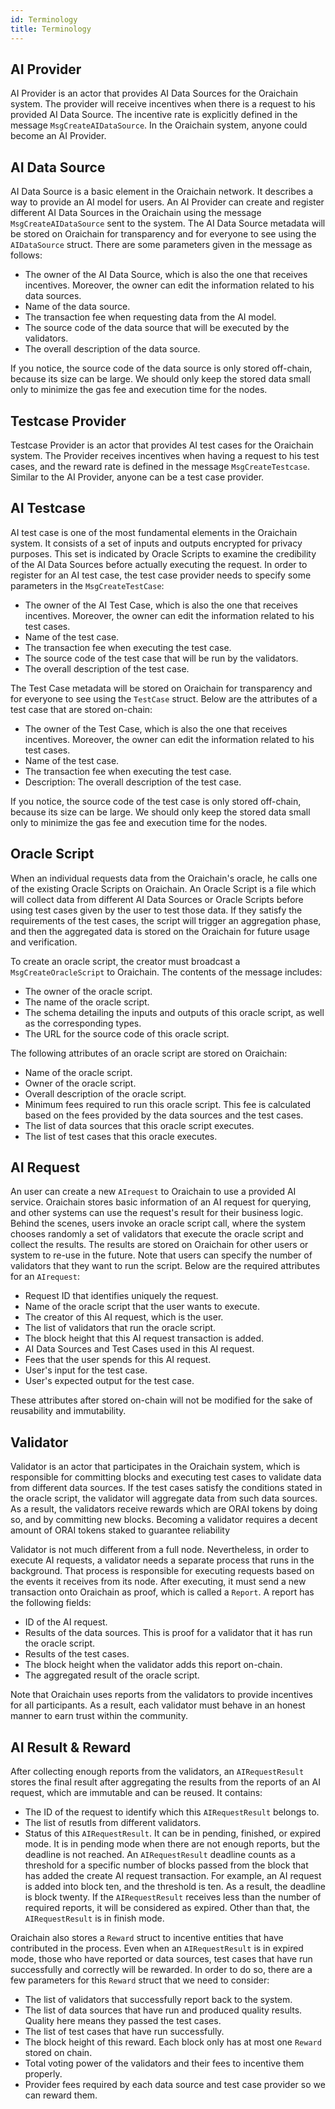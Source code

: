 ```yaml
---
id: Terminology
title: Terminology
---
```


## AI Provider

<!-- AI Provider là tác nhân cung cấp AI Data Source cho hệ thống Oraichain. AI Provider sẽ nhận được incentive khi có yêu cầu sử dụng AI Data Source do họ cung cấp theo một tỷ lệ được định nghĩa trong message `MsgCreateAIDataSource`. Trong hệ thống Oraichain bất kỳ ai cũng có thể trở thành AI Provider. -->

AI Provider is an actor that provides AI Data Sources for the Oraichain system. The provider will receive incentives when there is a request to his provided AI Data Source. The incentive rate is explicitly defined in the message `MsgCreateAIDataSource`. In the Oraichain system, anyone could become an AI Provider.

## AI Data Source

<!-- AI Data Source là thành phần cơ bản trong hệ thống Oraichain. Nó miêu tả cách có thể lấy dữ liệu từ các AI model. Trong Oraichain, AI Data Source có thể được đăng ký bởi AI Provider. Việc đăng ký được thực hiện thông qua gửi `MsgCreateAIDataSource` tới hệ thống. Trong thông điệp đăng ký AI Data Source, AI Provider sẽ đặc tả một số tham số của AI Data Source gồm:

- the owner người sẽ tạo ra AI Provider và cũng chính là người sẽ được nhận incentive từ việc người khác sử dụng AI data source
- the name: Tên của ai data source  giúp gợi nhớ.
- Phí giao dịch mà người yêu cầu cần trả cho việc yêu cầu dữ liệu.
- mã thực thi: đoạn mã thực thi mà sẽ được thực hiện bởi validator khi nhận được yêu cầu tới data source đó

Dựa vào message để tạo ai data source ta có thể thấy rõ chủ sở hữu của data source. đó sẽ là người có thể thực hiện các cập nhật liên quan đến data source đó. Người này cũng sẽ là người được nhận được thưởng từ việc những người khác sử dụng ai data source đó. -->

AI Data Source is a basic element in the Oraichain network. It describes a way to provide an AI model for users. An AI Provider can create and register different AI Data Sources in the Oraichain using the message `MsgCreateAIDataSource` sent to the system. The AI Data Source metadata will be stored on Oraichain for transparency and for everyone to see using the `AIDataSource` struct. There are some parameters given in the message as follows:

- The owner of the AI Data Source, which is also the one that receives incentives. Moreover, the owner can edit the information related to his data sources.
- Name of the data source.
- The transaction fee when requesting data from the AI model.
- The source code of the data source that will be executed by the validators.
- The overall description of the data source.

If you notice, the source code of the data source is only stored off-chain, because its size can be large. We should only keep the stored data small only to minimize the gas fee and execution time for the nodes.

## Testcase Provider

<!-- Testcase Provider là tác nhân cung cấp AI testcase cho hệ thống Oraichain. Testcase Provider sẽ nhận được incentive khi có yêu cầu sử dụng testcase do họ cung cấp theo một tỷ lệ được định nghĩa trong message `MsgCreateTestcase`. Trong hệ thống Oraichain bất kỳ ai cũng có thể trở thành testcase provider. -->

Testcase Provider is an actor that provides AI test cases for the Oraichain system. The Provider receives incentives when having a request to his test cases, and the reward rate is defined in the message `MsgCreateTestcase`. Similar to the AI Provider, anyone can be a test case provider.

## AI Testcase

<!-- AI testcase là một trong các thành phần cơ bản trong hệ thống Oraichain. Nó bao gồm một tập các dữ liệu input và output đã được mã hoá để đảm bảo quyền riêng tư. Các tập input và output này sẽ được các Oracle Script chỉ định để thực hiện kiểm tra độ tin cậy  của AI data source trước khi thực hiện yêu cầu. Việc đăng ký được thực hiện thông qua gửi `MsgCreateAITestCase` tới hệ thống. Trong thông điệp đăng ký AI testcase, testcase provider sẽ đặc tả một số tham số của testcase gồm:

- the owner người sẽ tạo ra testcase và cũng chính là người sẽ được nhận incentive từ việc người khác sử dụng AI data source
- the name: Tên của testcase  giúp gợi nhớ.
- Phí giao dịch mà người yêu cầu cần trả cho việc sử dụng testcase.
- tập dữ liệu: tập input và output đã được mã hoá.

Cũng giống như ai data source, ai test case cũng được sở hữu bởi một người và người đó có quyền cập nhật testcase cũng như nhận thưởng từ việc người khác sử dụng testcase. -->

AI test case is one of the most fundamental elements in the Oraichain system. It consists of a set of inputs and outputs encrypted for privacy purposes. This set is indicated by Oracle Scripts to examine the credibility of the AI Data Sources before actually executing the request. In order to register for an AI test case, the test case provider needs to specify some parameters in the `MsgCreateTestCase`:

- The owner of the AI Test Case, which is also the one that receives incentives. Moreover, the owner can edit the information related to his test cases.
- Name of the test case.
- The transaction fee when executing the test case.
- The source code of the test case that will be run by the validators.
- The overall description of the test case.

The Test Case metadata will be stored on Oraichain for transparency and for everyone to see using the `TestCase` struct. Below are the attributes of a test case that are stored on-chain:

- The owner of the Test Case, which is also the one that receives incentives. Moreover, the owner can edit the information related to his test cases.
- Name of the test case.
- The transaction fee when executing the test case.
- Description: The overall description of the test case.

If you notice, the source code of the test case is only stored off-chain, because its size can be large. We should only keep the stored data small only to minimize the gas fee and execution time for the nodes.

## Oracle Script

<!-- Khi một ai đó yêu cầu dữ liệu từ Oraichain's oracle, họ gọi đến một trong các Oracle Script có sẵn trên Oraichain. Một Oracle Script là một đoạn chương trình sẽ gọi đến các nguồn dữ liệu khác để lấy dữ liệu thô về sau đó thực hiện các testcase do người request gửi tới tương ứng với các nguồn dữ liệu đó. Nếu nguồn dữ liệu nào thoả mãn sẽ được chuyển sang phase 2 là tổng hợp các dữ liệu đó và trả về cho người yêu cầu. Sau đó thông tin về dữ liệu đó sẽ được lưu trữ trên Oraichain để có thể sử dụng và xác thực sau này. Nguồn dữ liệu nói đến ở đây có thể là các AI Dato Source hoặc là các Oracle Script khác. -->

When an individual requests data from the Oraichain's oracle, he calls one of the existing Oracle Scripts on Oraichain. An Oracle Script is a file which will collect data from different AI Data Sources or Oracle Scripts before using test cases given by the user to test those data. If they satisfy the requirements of the test cases, the script will trigger an aggregation phase, and then the aggregated data is stored on the Oraichain for future usage and verification.

To create an oracle script, the creator must broadcast a `MsgCreateOracleScript` to Oraichain. The contents of the message includes:

- The owner of the oracle script.
- The name of the oracle script.
- The schema detailing the inputs and outputs of this oracle script, as well as the corresponding types.
- The URL for the source code of this oracle script.

The following attributes of an oracle script are stored on Oraichain:

- Name of the oracle script.
- Owner of the oracle script.
- Overall description of the oracle script.
- Minimum fees required to run this oracle script. This fee is calculated based on the fees provided by the data sources and the test cases.
- The list of data sources that this oracle script executes.
- The list of test cases that this oracle executes.

## AI Request
An user can create a new `AIrequest` to Oraichain to use a provided AI service. Oraichain stores basic information of an AI request for querying, and other systems can use the request's result for their business logic. Behind the scenes, users invoke an oracle script call, where the system chooses randomly a set of validators that execute the oracle script and collect the results. The results are stored on Oraichain for other users or system to re-use in the future. Note that users can specify the number of validators that they want to run the script. Below are the required attributes for an `AIrequest`:

- Request ID that identifies uniquely the request.
- Name of the oracle script that the user wants to execute.
- The creator of this AI request, which is the user.
- The list of validators that run the oracle script.
- The block height that this AI request transaction is added.
- AI Data Sources and Test Cases used in this AI request.
- Fees that the user spends for this AI request.
- User's input for the test case.
- User's expected output for the test case.

These attributes after stored on-chain will not be modified for the sake of reusability and immutability.


## Validator

<!-- Validator là tác nhân tham gia vào hệ thống oraichain, thực hiện việc đóng block và validator dữ liệu từ các AI provider. Validator sẽ là người thực hiện việc chạy các testcase kiếm tra tính chính xác của testcase. Nếu testcase thoả mãn điều kiện trong oracle script  thì validator sẽ thực hiện tổng hợp dữ liệu từ ai data source. Validator sẽ nhận được phần thưởng chi việc chaỵ testcase và data source. Ngoài ra validator sẽ phải chịu tránh nghiêmk cho dữ liệu đã được họ thu thập và validator từ người dùng. Do dó để trở thành validator sẽ cần stake một lượng ORAI để đảm bảo độ tin cậy. -->

Validator is an actor that participates in the Oraichain system, which is responsible for committing blocks and executing test cases to validate data from different data sources. If the test cases satisfy the conditions stated in the oracle script, the validator will aggregate data from such data sources. As a result, the validators receive rewards which are ORAI tokens by doing so, and by committing new blocks. Becoming a validator requires a decent amount of ORAI tokens staked to guarantee reliability

Validator is not much different from a full node. Nevertheless, in order to execute AI requests, a validator needs a separate process that runs in the background. That process is responsible for executing requests based on the events it receives from its node. After executing, it must send a new transaction onto Oraichain as proof, which is called a `Report`. A report has the following fields:

- ID of the AI request.
- Results of the data sources. This is proof for a validator that it has run the oracle script.
- Results of the test cases.
- The block height when the validator adds this report on-chain.
- The aggregated result of the oracle script.

Note that Oraichain uses reports from the validators to provide incentives for all participants. As a result, each validator must behave in an honest manner to earn trust within the community.

## AI Result & Reward

After collecting enough reports from the validators, an `AIRequestResult` stores the final result after aggregating the results from the reports of an AI request, which are immutable and can be reused. It contains:

- The ID of the request to identify which this `AIRequestResult` belongs to.
- The list of resutls from different validators.
- Status of this `AIRequestResult`. It can be in pending, finished, or expired mode. It is in pending mode when there are not enough reports, but the deadline is not reached. An `AIRequestResult` deadline counts as a threshold for a specific number of blocks passed from the block that has added the create AI request transaction. For example, an AI request is added into block ten, and the threshold is ten. As a result, the deadline is block twenty. If the `AIRequestResult` receives less than the number of required reports, it will be considered as expired. Other than that, the `AIRequestResult` is in finish mode.

Oraichain also stores a `Reward` struct to incentive entities that have contributed in the process. Even when an `AIRequestResult` is in expired mode, those who have reported or data sources, test cases that have run successfully and correctly will be rewarded. In order to do so, there are a few parameters for this `Reward` struct that we need to consider:

- The list of validators that successfully report back to the system.
- The list of data sources that have run and produced quality results. Quality here means they passed the test cases.
- The list of test cases that have run successfully.
- The block height of this reward. Each block only has at most one `Reward` stored on chain.
- Total voting power of the validators and their fees to incentive them properly.
- Provider fees required by each data source and test case provider so we can reward them.